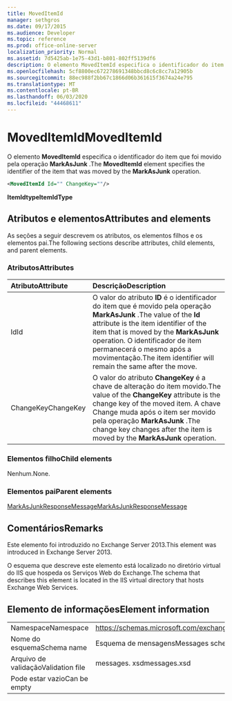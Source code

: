 ```yaml
---
title: MovedItemId
manager: sethgros
ms.date: 09/17/2015
ms.audience: Developer
ms.topic: reference
ms.prod: office-online-server
localization_priority: Normal
ms.assetid: 7d5425ab-1e75-43d1-b801-802ff5139df6
description: O elemento MovedItemId especifica o identificador do item que foi movido pela operação MarkAsJunk.
ms.openlocfilehash: 5cf8800ec672278691348bbcd8c6c8cc7a12905b
ms.sourcegitcommit: 88ec988f2bb67c1866d06b361615f3674a24e795
ms.translationtype: MT
ms.contentlocale: pt-BR
ms.lasthandoff: 06/03/2020
ms.locfileid: "44468611"
---
```

# <a name="moveditemid"></a><span data-ttu-id="e1a64-103">MovedItemId</span><span class="sxs-lookup"><span data-stu-id="e1a64-103">MovedItemId</span></span>

<span data-ttu-id="e1a64-104">O elemento **MovedItemId** especifica o identificador do item que foi movido pela operação **MarkAsJunk** .</span><span class="sxs-lookup"><span data-stu-id="e1a64-104">The **MovedItemId** element specifies the identifier of the item that was moved by the **MarkAsJunk** operation.</span></span> 
  
```XML
<MovedItemId Id="" ChangeKey=""/>
```

 <span data-ttu-id="e1a64-105">**ItemIdtype**</span><span class="sxs-lookup"><span data-stu-id="e1a64-105">**ItemIdType**</span></span>
## <a name="attributes-and-elements"></a><span data-ttu-id="e1a64-106">Atributos e elementos</span><span class="sxs-lookup"><span data-stu-id="e1a64-106">Attributes and elements</span></span>

<span data-ttu-id="e1a64-107">As seções a seguir descrevem os atributos, os elementos filhos e os elementos pai.</span><span class="sxs-lookup"><span data-stu-id="e1a64-107">The following sections describe attributes, child elements, and parent elements.</span></span>
  
### <a name="attributes"></a><span data-ttu-id="e1a64-108">Atributos</span><span class="sxs-lookup"><span data-stu-id="e1a64-108">Attributes</span></span>

|<span data-ttu-id="e1a64-109">**Atributo**</span><span class="sxs-lookup"><span data-stu-id="e1a64-109">**Attribute**</span></span>|<span data-ttu-id="e1a64-110">**Descrição**</span><span class="sxs-lookup"><span data-stu-id="e1a64-110">**Description**</span></span>|
|:-----|:-----|
|<span data-ttu-id="e1a64-111">Id</span><span class="sxs-lookup"><span data-stu-id="e1a64-111">Id</span></span>  <br/> |<span data-ttu-id="e1a64-112">O valor do atributo **ID** é o identificador do item que é movido pela operação **MarkAsJunk** .</span><span class="sxs-lookup"><span data-stu-id="e1a64-112">The value of the **Id** attribute is the item identifier of the item that is moved by the **MarkAsJunk** operation.</span></span> <span data-ttu-id="e1a64-113">O identificador de item permanecerá o mesmo após a movimentação.</span><span class="sxs-lookup"><span data-stu-id="e1a64-113">The item identifier will remain the same after the move.</span></span>  <br/> |
|<span data-ttu-id="e1a64-114">ChangeKey</span><span class="sxs-lookup"><span data-stu-id="e1a64-114">ChangeKey</span></span>  <br/> |<span data-ttu-id="e1a64-115">O valor do atributo **ChangeKey** é a chave de alteração do item movido.</span><span class="sxs-lookup"><span data-stu-id="e1a64-115">The value of the **ChangeKey** attribute is the change key of the moved item.</span></span> <span data-ttu-id="e1a64-116">A chave Change muda após o item ser movido pela operação **MarkAsJunk** .</span><span class="sxs-lookup"><span data-stu-id="e1a64-116">The change key changes after the item is moved by the **MarkAsJunk** operation.</span></span>  <br/> |
   
### <a name="child-elements"></a><span data-ttu-id="e1a64-117">Elementos filho</span><span class="sxs-lookup"><span data-stu-id="e1a64-117">Child elements</span></span>

<span data-ttu-id="e1a64-118">Nenhum.</span><span class="sxs-lookup"><span data-stu-id="e1a64-118">None.</span></span>
  
### <a name="parent-elements"></a><span data-ttu-id="e1a64-119">Elementos pai</span><span class="sxs-lookup"><span data-stu-id="e1a64-119">Parent elements</span></span>

[<span data-ttu-id="e1a64-120">MarkAsJunkResponseMessage</span><span class="sxs-lookup"><span data-stu-id="e1a64-120">MarkAsJunkResponseMessage</span></span>](markasjunkresponsemessage.md)
  
## <a name="remarks"></a><span data-ttu-id="e1a64-121">Comentários</span><span class="sxs-lookup"><span data-stu-id="e1a64-121">Remarks</span></span>

<span data-ttu-id="e1a64-122">Este elemento foi introduzido no Exchange Server 2013.</span><span class="sxs-lookup"><span data-stu-id="e1a64-122">This element was introduced in Exchange Server 2013.</span></span>
  
<span data-ttu-id="e1a64-123">O esquema que descreve este elemento está localizado no diretório virtual do IIS que hospeda os Serviços Web do Exchange.</span><span class="sxs-lookup"><span data-stu-id="e1a64-123">The schema that describes this element is located in the IIS virtual directory that hosts Exchange Web Services.</span></span>
  
## <a name="element-information"></a><span data-ttu-id="e1a64-124">Elemento de informações</span><span class="sxs-lookup"><span data-stu-id="e1a64-124">Element information</span></span>

|||
|:-----|:-----|
|<span data-ttu-id="e1a64-125">Namespace</span><span class="sxs-lookup"><span data-stu-id="e1a64-125">Namespace</span></span>  <br/> |https://schemas.microsoft.com/exchange/services/2006/messages  <br/> |
|<span data-ttu-id="e1a64-126">Nome do esquema</span><span class="sxs-lookup"><span data-stu-id="e1a64-126">Schema name</span></span>  <br/> |<span data-ttu-id="e1a64-127">Esquema de mensagens</span><span class="sxs-lookup"><span data-stu-id="e1a64-127">Messages schema</span></span>  <br/> |
|<span data-ttu-id="e1a64-128">Arquivo de validação</span><span class="sxs-lookup"><span data-stu-id="e1a64-128">Validation file</span></span>  <br/> |<span data-ttu-id="e1a64-129">messages. xsd</span><span class="sxs-lookup"><span data-stu-id="e1a64-129">messages.xsd</span></span>  <br/> |
|<span data-ttu-id="e1a64-130">Pode estar vazio</span><span class="sxs-lookup"><span data-stu-id="e1a64-130">Can be empty</span></span>  <br/> ||
   

